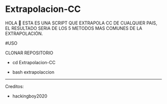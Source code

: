 # Extrapolacion-CC
HOLA 👋  ESTA ES UNA SCRIPT QUE EXTRAPOLA CC DE CUALQUIER PAIS, EL RESULTADO SERIA DE LOS 5 METODOS MAS COMUNES DE LA EXTRAPOLACIÓN.

#USO

CLONAR REPOSITORIO

- cd Extrapolacion-CC

- bash extrapolaccion

*****
Creditos:

- hackingboy2020
